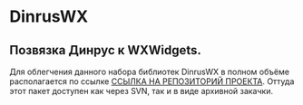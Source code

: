 # DinrusWX
## Позвязка Динрус к WXWidgets.</br>
Для облегчения данного набора библиотек DinrusWX в полном объёме располагается по ссылке
<a href="http://github.com/DinrusGroup/DinrusWX">ССЫЛКА НА РЕПОЗИТОРИЙ ПРОЕКТА</a>.
Оттуда этот пакет доступен как через SVN, так и в виде архивной закачки.

